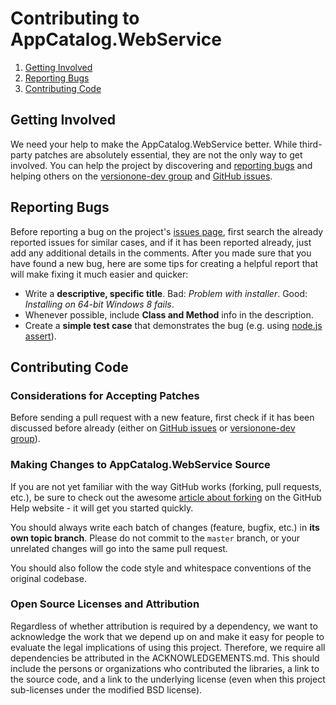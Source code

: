 # Contributing to AppCatalog.WebService

 1. [Getting Involved](#getting-involved)
 2. [Reporting Bugs](#reporting-bugs)
 3. [Contributing Code](#contributing-code)

## Getting Involved

We need your help to make the AppCatalog.WebService better. While third-party patches are absolutely essential, they are not the only way to get involved. You can help the project by discovering and [reporting bugs](#reporting-bugs) and helping others on the [versionone-dev group](http://groups.google.com/group/versionone-dev/) and [GitHub issues](https://github.com/versionone/AppCatalog.WebService/issues).

## Reporting Bugs

Before reporting a bug on the project's [issues page](https://github.com/versionone/AppCatalog.WebService/issues), first search the already reported issues for similar cases, and if it has been reported already, just add any additional details in the comments. After you made sure that you have found a new bug, here are some tips for creating a helpful report that will make fixing it much easier and quicker:

 * Write a **descriptive, specific title**. Bad: *Problem with installer*. Good: *Installing on 64-bit Windows 8 fails*.
 * Whenever possible, include **Class and Method** info in the description.
 * Create a **simple test case** that demonstrates the bug (e.g. using [node.js assert](http://nodejs.org/api/assert.html)).

## Contributing Code

### Considerations for Accepting Patches

Before sending a pull request with a new feature, first check if it has been discussed before already (either on [GitHub issues](https://github.com/versionone/AppCatalog.WebService/issues) or [versionone-dev group](http://groups.google.com/group/versionone-dev/)).

### Making Changes to AppCatalog.WebService Source

If you are not yet familiar with the way GitHub works (forking, pull requests, etc.), be sure to check out the awesome [article about forking](https://help.github.com/articles/fork-a-repo) on the GitHub Help website - it will get you started quickly.

You should always write each batch of changes (feature, bugfix, etc.) in **its own topic branch**. Please do not commit to the `master` branch, or your unrelated changes will go into the same pull request.

You should also follow the code style and whitespace conventions of the original codebase.

### Open Source Licenses and Attribution

Regardless of whether attribution is required by a dependency, we want to acknowledge the work that we depend up on and make it easy for people to evaluate the legal implications of using this project. Therefore, we require all dependencies be attributed in the ACKNOWLEDGEMENTS.md. This should include the persons or organizations who contributed the libraries, a link to the source code, and a link to the underlying license (even when this project sub-licenses under the modified BSD license).
